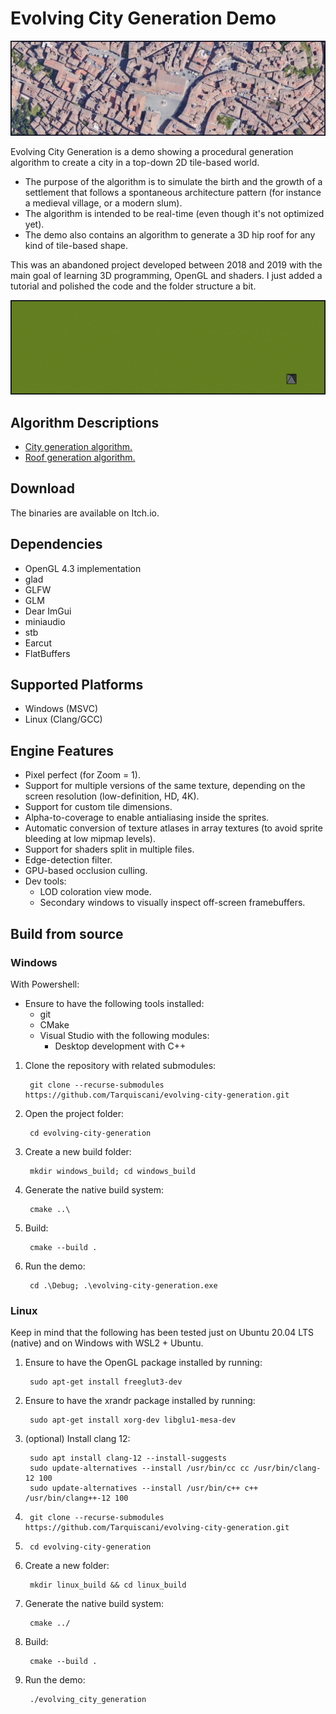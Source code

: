Evolving City Generation Demo
=====

![Medieval Town](doc/images/medieval_town.png)

Evolving City Generation is a demo showing a procedural generation algorithm to create a city in a top-down 2D tile-based world. 
* The purpose of the algorithm is to simulate the birth and the growth of a settlement that follows a spontaneous architecture pattern (for instance a medieval village, or a modern slum).
* The algorithm is intended to be real-time (even though it's not optimized yet).
* The demo also contains an algorithm to generate a 3D hip roof for any kind of tile-based shape.

This was an abandoned project developed between 2018 and 2019 with the main goal of learning 3D programming, OpenGL and shaders. I just added a tutorial and polished the code and the folder structure a bit.


![Evolving City Generation](doc/images/evolving-city-generation.gif)

## Algorithm Descriptions
* [City generation algorithm.](doc/city_generation_algorithm/city_generation_algorithm.md)
* [Roof generation algorithm.](doc/roof_generation_algorithm/roof_generation_algorithm.md)

## Download
The binaries are available on Itch.io.

## Dependencies
* OpenGL 4.3 implementation
* glad
* GLFW
* GLM
* Dear ImGui
* miniaudio
* stb
* Earcut
* FlatBuffers

## Supported Platforms
* Windows (MSVC)
* Linux (Clang/GCC)

## Engine Features
* Pixel perfect (for Zoom = 1).
* Support for multiple versions of the same texture, depending on the screen resolution (low-definition, HD, 4K).
* Support for custom tile dimensions.
* Alpha-to-coverage to enable antialiasing inside the sprites.
* Automatic conversion of texture atlases in array textures (to avoid sprite bleeding at low mipmap levels).
* Support for shaders split in multiple files. 
* Edge-detection filter.
* GPU-based occlusion culling.
* Dev tools:
  * LOD coloration view mode.
  * Secondary windows to visually inspect off-screen framebuffers.

## Build from source

### Windows

With Powershell:

* Ensure to have the following tools installed:
  * git
  * CMake
  * Visual Studio with the following modules:
    * Desktop development with C++
        
1. Clone the repository with related submodules:

        git clone --recurse-submodules https://github.com/Tarquiscani/evolving-city-generation.git

2. Open the project folder: 

        cd evolving-city-generation

3. Create a new build folder:

        mkdir windows_build; cd windows_build

4. Generate the native build system:

        cmake ..\

5. Build:

        cmake --build .

6. Run the demo:

        cd .\Debug; .\evolving-city-generation.exe

### Linux

Keep in mind that the following has been tested just on Ubuntu 20.04 LTS (native) and on Windows with WSL2 + Ubuntu.

1. Ensure to have the OpenGL package installed by running:

        sudo apt-get install freeglut3-dev

2. Ensure to have the xrandr package installed by running:

        sudo apt-get install xorg-dev libglu1-mesa-dev

3. (optional) Install clang 12:

        sudo apt install clang-12 --install-suggests
        sudo update-alternatives --install /usr/bin/cc cc /usr/bin/clang-12 100
        sudo update-alternatives --install /usr/bin/c++ c++ /usr/bin/clang++-12 100

4.      git clone --recurse-submodules https://github.com/Tarquiscani/evolving-city-generation.git 

5.      cd evolving-city-generation

6. Create a new folder:

        mkdir linux_build && cd linux_build

7. Generate the native build system:

        cmake ../

8. Build:

        cmake --build .

9. Run the demo:

        ./evolving_city_generation